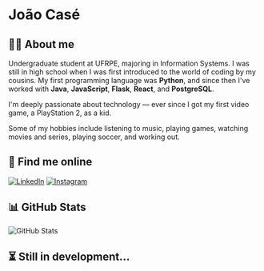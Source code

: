# João Casé
## 🧑‍💻 About me
Undergraduate student at UFRPE, majoring in Information Systems.
I was still in high school when I was first introduced to the world of coding by my cousins. My first programming language was **Python**, and since then I've worked with **Java**, **JavaScript**, **Flask**, **React**, and **PostgreSQL**.

I'm deeply passionate about technology — ever since I got my first video game, a PlayStation 2, as a kid.

Some of my hobbies include listening to music, playing games, watching movies and series, playing soccer, and working out.

## 🔗 Find me online
[![LinkedIn](https://img.shields.io/badge/LinkedIn-0077B5?style=for-the-badge&logo=linkedin&logoColor=white)](https://www.linkedin.com/in/joaocase/)
[![Instagram](https://img.shields.io/badge/-Instagram-%23E4405F?style=for-the-badge&logo=instagram&logoColor=white)](https://www.instagram.com/_joaocase/)

## 📊 GitHub Stats
![GitHub Stats](https://github-readme-stats.vercel.app/api?username=joaocase&theme=transparent&bg_color=000000&border_color=003366&show_icons=true&icon_color=3399FF&title_color=0066CC&text_color=FFFFFF&hide_title=true&hide=issues)

## ⏳ Still in development...